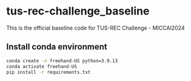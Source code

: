 # tus-rec-challenge_baseline
This is the official baseline code for TUS-REC Challenge - MICCAI2024
## Install conda environment
``` bash
conda create -n freehand-US python=3.9.13
conda activate freehand-US
pip install -r requirements.txt
``` 